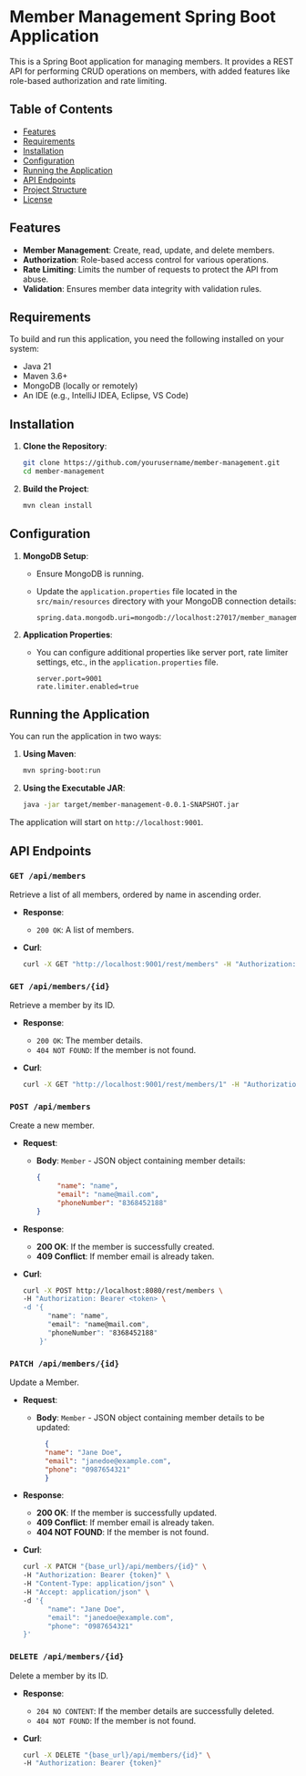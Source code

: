 # Member Management Spring Boot Application

This is a Spring Boot application for managing members. It provides a REST API for performing CRUD operations on members, with added features like role-based authorization and rate limiting.

## Table of Contents
- [Features](#features)
- [Requirements](#requirements)
- [Installation](#installation)
- [Configuration](#configuration)
- [Running the Application](#running-the-application)
- [API Endpoints](#api-endpoints)
- [Project Structure](#project-structure)
- [License](#license)

## Features
- **Member Management**: Create, read, update, and delete members.
- **Authorization**: Role-based access control for various operations.
- **Rate Limiting**: Limits the number of requests to protect the API from abuse.
- **Validation**: Ensures member data integrity with validation rules.

## Requirements

To build and run this application, you need the following installed on your system:

- Java 21
- Maven 3.6+
- MongoDB (locally or remotely)
- An IDE (e.g., IntelliJ IDEA, Eclipse, VS Code)

## Installation

1. **Clone the Repository**:
    ```bash
    git clone https://github.com/yourusername/member-management.git
    cd member-management
    ```

2. **Build the Project**:
    ```bash
    mvn clean install
    ```

## Configuration

1. **MongoDB Setup**:
   - Ensure MongoDB is running.
   - Update the `application.properties` file located in the `src/main/resources` directory with your MongoDB connection details:

     ```properties
     spring.data.mongodb.uri=mongodb://localhost:27017/member_management
     ```

2. **Application Properties**:
   - You can configure additional properties like server port, rate limiter settings, etc., in the `application.properties` file.

     ```properties
     server.port=9001
     rate.limiter.enabled=true
     ```

## Running the Application

You can run the application in two ways:

1. **Using Maven**:
    ```bash
    mvn spring-boot:run
    ```

2. **Using the Executable JAR**:
    ```bash
    java -jar target/member-management-0.0.1-SNAPSHOT.jar
    ```

The application will start on `http://localhost:9001`.

## API Endpoints

### `GET /api/members`

Retrieve a list of all members, ordered by name in ascending order.

- **Response**:
  - `200 OK`: A list of members.
  
- **Curl**:
  ```bash
  curl -X GET "http://localhost:9001/rest/members" -H "Authorization: Bearer <token>"
  ```
### `GET /api/members/{id}`

Retrieve a member by its ID.
- **Response**:
  - `200 OK`: The member details.
  - `404 NOT FOUND`: If the member is not found.
  
- **Curl**:
  ```bash
  curl -X GET "http://localhost:9001/rest/members/1" -H "Authorization: Bearer <token>"
  ```
  
### `POST /api/members`

Create a new member.

- **Request**:
  - **Body**: `Member` - JSON object containing member details:
    ```json
    {
         "name": "name",
         "email": "name@mail.com",
         "phoneNumber": "8368452188"
    }
    ```
- **Response**:
  - **200 OK**: If the member is successfully created.
  - **409 Conflict**: If member email is already taken.

- **Curl**:
    ```bash
    curl -X POST http://localhost:8080/rest/members \
    -H "Authorization: Bearer <token> \
    -d '{
          "name": "name",
          "email": "name@mail.com",
          "phoneNumber": "8368452188"
        }'
    ```

### `PATCH /api/members/{id}`

Update a Member.

- **Request**:
  - **Body**: `Member` - JSON object containing member details to be updated:
    ```json
      {
      "name": "Jane Doe",
      "email": "janedoe@example.com",
      "phone": "0987654321"
      }
    ```
- **Response**:
  - **200 OK**: If the member is successfully updated.
  - **409 Conflict**: If member email is already taken.
  - **404 NOT FOUND**: If the member is not found.

- **Curl**:
    ```bash
    curl -X PATCH "{base_url}/api/members/{id}" \
    -H "Authorization: Bearer {token}" \
    -H "Content-Type: application/json" \
    -H "Accept: application/json" \
    -d '{
          "name": "Jane Doe",
          "email": "janedoe@example.com",
          "phone": "0987654321"
    }'
    ```

### `DELETE /api/members/{id}`

Delete a member by its ID.
- **Response**:
  - `204 NO CONTENT`: If the member details are successfully deleted.
  - `404 NOT FOUND`: If the member is not found.
  
- **Curl**:
  ```bash
  curl -X DELETE "{base_url}/api/members/{id}" \
  -H "Authorization: Bearer {token}"
  ```
    
  

    

